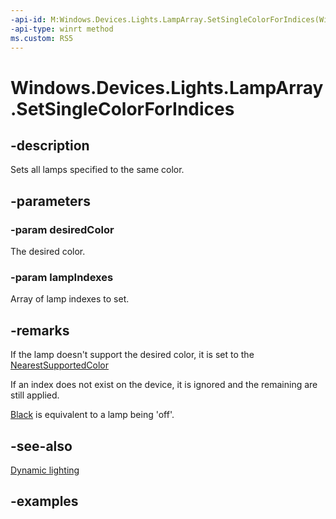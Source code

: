 ```yaml
---
-api-id: M:Windows.Devices.Lights.LampArray.SetSingleColorForIndices(Windows.UI.Color,System.Int32[])
-api-type: winrt method
ms.custom: RS5
---
```


<!-- Method syntax.
public void LampArray.SetSingleColorForIndices(Color desiredColor, Int32[] lampIndexes)
-->

# Windows.Devices.Lights.LampArray.SetSingleColorForIndices

## -description
Sets all lamps specified to the same color.

## -parameters
### -param desiredColor
The desired color.

### -param lampIndexes
Array of lamp indexes to set.

## -remarks
If the lamp doesn't support the desired color, it is set to the [NearestSupportedColor](lampinfo_getnearestsupportedcolor_1689565521.md)

If an index does not exist on the device, it is ignored and the remaining are still applied.

[Black](../windows.ui/colors_black.md) is equivalent to a lamp being 'off'.

## -see-also

[Dynamic lighting](/windows/uwp/devices-sensors/lighting-dynamic-lamparray)

## -examples

